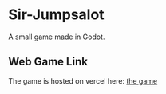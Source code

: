 # Sir-Jumpsalot
A small game made in Godot.
## Web Game Link
The game is hosted on vercel here: [the game](https://sir-jumpsalot.vercel.app/)
